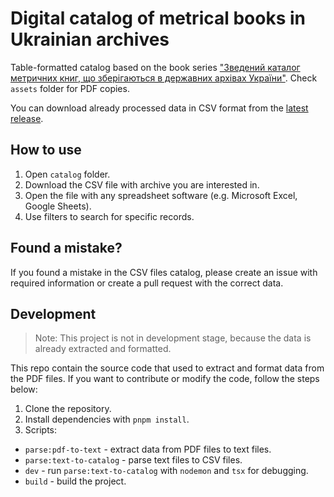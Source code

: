 # Digital catalog of metrical books in Ukrainian archives

Table-formatted catalog based on the book series ["Зведений каталог метричних книг, що зберігаються в державних архівах України"](http://resource.history.org.ua/cgi-bin/eiu/history.exe?&I21DBN=ELIB&P21DBN=ELIB&S21STN=1&S21REF=10&S21FMT=brief_elib&C21COM=S&S21CNR=20&S21P01=0&S21SRW=nz&S21P02=0&S21P03=T=&S21COLORTERMS=0&S21STR=%D0%97%D0%B2%D0%B5%D0%B4%D0%B5%D0%BD%D0%B8%D0%B9%20%D0%BA%D0%B0%D1%82%D0%B0%D0%BB%D0%BE%D0%B3%20%D0%BC%D0%B5%D1%82%D1%80%D0%B8%D1%87%D0%BD%D0%B8%D1%85%20%D0%BA%D0%BD%D0%B8%D0%B3,%20%D1%89%D0%BE%20%D0%B7%D0%B1%D0%B5%D1%80%D1%96%D0%B3%D0%B0%D1%8E%D1%82%D1%8C%D1%81%D1%8F%20%D0%B2%20%D0%B4%D0%B5%D1%80%D0%B6%D0%B0%D0%B2%D0%BD%D0%B8%D1%85%20%D0%B0%D1%80%D1%85%D1%96%D0%B2%D0%B0%D1%85%20%D0%A3%D0%BA%D1%80%D0%B0%D1%97%D0%BD%D0%B8). Check `assets` folder for PDF copies.

You can download already processed data in CSV format from the [latest release](https://github.com/your-username/your-repo/releases/latest).

## How to use

1. Open `catalog` folder.
2. Download the CSV file with archive you are interested in.
3. Open the file with any spreadsheet software (e.g. Microsoft Excel, Google Sheets).
4. Use filters to search for specific records.

## Found a mistake?

If you found a mistake in the CSV files catalog, please create an issue with required information or create a pull request with the correct data.

## Development

> Note: This project is not in development stage, because the data is already extracted and formatted.

This repo contain the source code that used to extract and format data from the PDF files. If you want to contribute or modify the code, follow the steps below:

1. Clone the repository.
2. Install dependencies with `pnpm install`.
3. Scripts:
  - `parse:pdf-to-text` - extract data from PDF files to text files.
  - `parse:text-to-catalog` - parse text files to CSV files.
  - `dev` - run `parse:text-to-catalog` with `nodemon` and `tsx` for debugging.
  - `build` - build the project.

